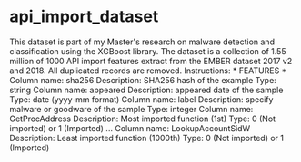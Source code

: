 # api_import_dataset
This dataset is part of my Master's research on malware detection and classification using the XGBoost library. The dataset is a collection of 1.55 million of 1000 API import features extract from the EMBER dataset 2017 v2 and 2018. All duplicated records are removed.     Instructions:  * FEATURES *  Column name: sha256 Description: SHA256 hash of the example Type: string  Column name: appeared  Description: appeared date of the sample Type: date (yyyy-mm format)  Column name:  label Description: specify malware or goodware of the sample Type: integer  Column name: GetProcAddress Description: Most imported function (1st) Type: 0 (Not imported) or 1 (Imported)  ...  Column name: LookupAccountSidW Description: Least imported function (1000th) Type: 0 (Not imported) or 1 (Imported)
